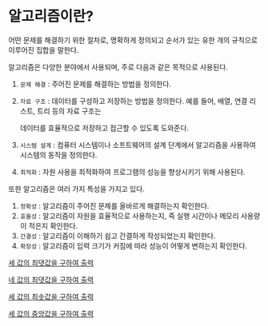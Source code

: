 # 알고리즘이란?
어떤 문제를 해결하기 위한 절차로, 명확하게 정의되고 순서가 있는 유한 개의 규칙으로 이루어진 집합을 말한다.

알고리즘은 다양한 분야에서 사용되며, 주로 다음과 같은 목적으로 사용된다.

1. `문제 해결` : 주어진 문제를 해결하는 방법을 정의한다.
2. `자료 구조` : 데이터를 구성하고 저장하는 방법을 정의한다. 예를 들어, 배열, 연결 리스트, 트리 등의 자료 구조는
  
   데이터를 효율적으로 저장하고 접근할 수 있도록 도와준다.
5. `시스템 설계` : 컴퓨터 시스템이나 소프트웨어의 설계 단계에서 알고리즘을 사용하여 시스템의 동작을 정의한다.
6. `최적화` : 자원 사용을 최적화하여 프로그램의 성능을 향상시키기 위해 사용된다.

또한 알고리즘은 여러 가지 특성을 가지고 있다.

1. `정확성` : 알고리즘이 주어진 문제를 올바르게 해결하는지 확인한다.
2. `효율성` : 알고리즘이 자원을 효율적으로 사용하는지, 즉 실행 시간이나 메모리 사용량이 적은지 확인한다.
3. `간결성` : 알고리즘이 이해하기 쉽고 간결하게 작성되었는지 확인한다.
4. `확장성` : 알고리즘이 입력 크기가 커짐에 따라 성능이 어떻게 변하는지 확인한다.

[세 값의 최댓값을 구하여 출력](https://github.com/skcy1515/Programming-Study/blob/main/Data-Structure%20%26%20Algorithm/Basic%20Algorithm/Main1.java)

[네 값의 최댓값을 구하여 출력](https://github.com/skcy1515/Programming-Study/blob/main/Data-Structure%20%26%20Algorithm/Basic%20Algorithm/Main2.java)

[세 값의 최솟값을 구하여 출력](https://github.com/skcy1515/Programming-Study/blob/main/Data-Structure%20%26%20Algorithm/Basic%20Algorithm/Main3.java)

[세 값의 중앙값을 구하여 출력](https://github.com/skcy1515/Programming-Study/blob/main/Data-Structure%20%26%20Algorithm/Basic%20Algorithm/Main4.java)
 
